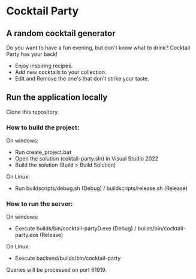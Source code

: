 # Cocktail Party
## A random cocktail generator

Do you want to have a fun evening, but don't know what to drink?
Cocktail Party has your back!
- Enjoy inspiring recipes.
- Add new cocktails to your collection.
- Edit and Remove the one's that don't strike your taste.

## Run the application locally

Clone this repository.

### How to build the project:

On windows:
- Run create_project.bat
- Open the solution (coktail-party.sln) in Visual Studio 2022
- Build the solution (Build > Build Solution)


On Linux:
- Run buildscripts/debug.sh (Debug) / buildscripts/release.sh (Release)

### How to run the server:

On windows:
- Execute builds/bin/cocktail-partyD.exe (Debug) / builds/bin/cocktail-party.exe (Release)

On Linux:
- Execute backend/builds/bin/cocktail-party

Queries will be processed on port 61919.


